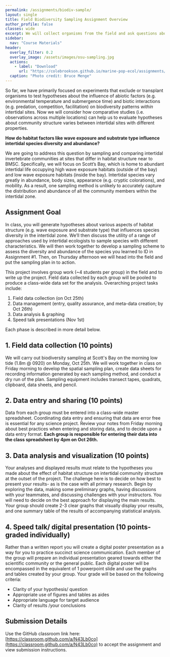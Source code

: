 ```yaml
---
permalink: /assignments/biodiv-sample/
layout: single
title: Field Biodiversity Sampling Assignment Overview
author_profile: false
classes: wide
excerpt: We will collect organisms from the field and ask questions about how diversity differs according to environment. 
sidebar:
  nav: "Course Materials"
header:
  overlay_filter: 0.2
  overlay_image: /assets/images/osu-sampling.jpg
  actions:
    - label: "Download"
      url: "https://colebrookson.github.io/marine-pop-ecol/assignments/biodiv-sample.pdf"
  caption: "Photo credit: Bruce Menge"
---
```


So far, we have primarily focused on experiments that exclude or transplant organisms to test hypotheses about the influence of abiotic factors (e.g. environmental temperature and submergence time) and biotic interactions (e.g. predation, competition, facilitation) on biodiversity patterns *within* intertidal sites. Now we will consider how comparative studies (i.e. observations across multiple locations) can help us to evaluate hypotheses about community structure varies between intertidal sites with different properties. 

**How do habitat factors like wave exposure and substrate type influence intertidal species diversity and abundance?**

We are going to address this question by sampling and comparing intertidal invertebrate communities at sites that differ in habitat structure near to BMSC. Specifically, we will focus on Scott’s Bay, which is home to abundant intertidal life occupying high wave exposure habitats (outside of the bay) and low wave exposure habitats (inside the bay). Intertidal species vary greatly in abundance, body sizes, appearance (e.g. cryptic colorations), and mobility. As a result, one sampling method is unlikely to accurately capture the distribution and abundance of all the community members within the intertidal zone. 

## Assignment Goal

In class, you will generate hypotheses about various aspects of habitat structure (e.g. wave exposure and substrate type) that influences species diversity in the intertidal zone. We’ll then discuss the utility of a range of approaches used by intertidal ecologists to sample species with different characteristics. We will then work together to develop a sampling scheme to assess the diversity and abundance of the species you learned to ID in Assignment #1. Then, on Thursday afternoon we will head into the field and put the sampling plan in to action. 

This project involves group work (~4 students per group) in the field and to write up the project. Field data collected by each group will be pooled to produce a class-wide data set for the analysis. Overarching project tasks include:  

1. Field data collection (on Oct 25th) 
2. Data management (entry, quality assurance, and meta-data creation; by Oct 26th)
3. Data analysis & graphing
4. Speed talk presentations (Nov 1st)

Each phase is described in more detail below. 

## 1. Field data collection (10 points)

We will carry out biodiversity sampling at Scott's Bay on the morning low tide (1.8m @ 0920) on Monday, Oct 25th. We will work together in class on Friday morning to develop the spatial sampling plan, create data sheets for recording information generated by each sampling method, and conduct a dry run of the plan. Sampling equipment includes transect tapes, quadrats, clipboard, data sheets, and pencil. 

## 2. Data entry and sharing (10 points) 

Data from each group must be entered into a class-wide master spreadsheet. Coordinating data entry and ensuring that data are error free is essential for any science project. Review your notes from Friday morning about best practices when entering and storing data, and to decide upon a data entry format.  **Each group is responsible for entering their data into the class spreadsheet by 4pm on Oct 26th.**

## 3. Data analysis and visualization (10 points)

Your analyses and displayed results must relate to the hypotheses you made about the effect of habitat structure on intertidal community structure at the outset of the project. The challenge here is to decide on how best to present your results- as is the case with all primary research. Begin by exploring the data, making some preliminary graphs, having discussions with your teammates, and discussing challenges with your instructors. You will need to decide on the best approach for displaying the main results. Your group should create 2-3 clear graphs that visually display your results, and one summary table of the results of accompanying statistical analysis. 

## 4. Speed talk/ digital presentation (10 points-graded individually)
Rather than a written report you will create a digital poster presentation as a way for you to practice succinct science communication. Each member of the group will prepare an individual presentation geared towards either the scientific community or the general public. Each digital poster will be encompassed in the equivalent of 1 powerpoint slide and use the graphs and tables created by your group. 
Your grade will be based on the following criteria:
* Clarity of your hypothesis/ question
* Appropriate use of figures and tables as aides
* Appropriate language for target audience
* Clarity of results /your conclusions


## Submission Details

Use the GitHub classroom link here: [https://classroom.github.com/a/N43Lb0co](https://classroom.github.com/a/N43Lb0co) to accept the assignment and view submission instructions. 